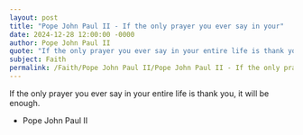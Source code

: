 ```yaml
---
layout: post
title: "Pope John Paul II - If the only prayer you ever say in your"
date: 2024-12-28 12:00:00 -0000
author: Pope John Paul II
quote: "If the only prayer you ever say in your entire life is thank you, it will be enough."
subject: Faith
permalink: /Faith/Pope John Paul II/Pope John Paul II - If the only prayer you ever say in your
---
```


If the only prayer you ever say in your entire life is thank you, it will be enough.

- Pope John Paul II
